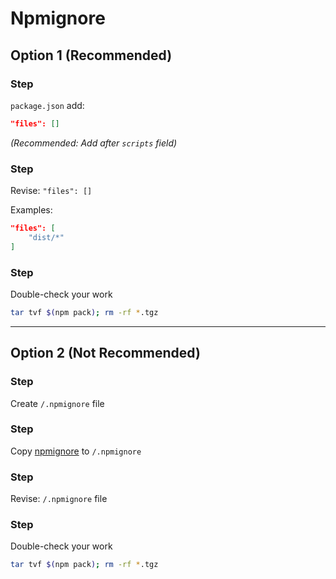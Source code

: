 [1]: npmignore

# Npmignore

## Option 1 (Recommended)

### Step

`package.json` add:

```json
"files": []
```

*(Recommended: Add after `scripts` field)*

### Step

Revise: `"files": []`

Examples:

```json
"files": [
    "dist/*"
]
```

### Step

Double-check your work

```bash
tar tvf $(npm pack); rm -rf *.tgz
```

---
## Option 2 (Not Recommended)
### Step

Create `/.npmignore` file

### Step

Copy [npmignore][1] to `/.npmignore`

### Step

Revise: `/.npmignore` file

### Step

Double-check your work

```bash
tar tvf $(npm pack); rm -rf *.tgz
```
